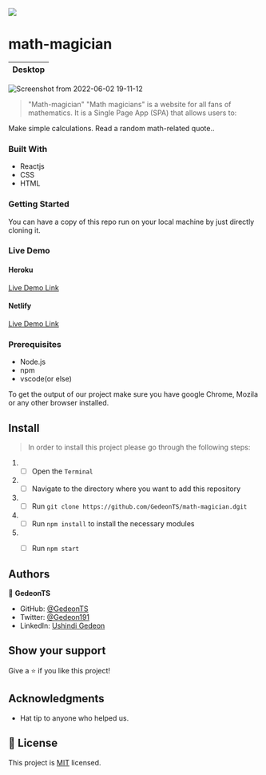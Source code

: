 ![](https://img.shields.io/badge/Microverse-blueviolet)
# math-magician

| Desktop  | 
| ----------- |
![Screenshot from 2022-06-02 19-11-12](https://user-images.githubusercontent.com/97834160/171687932-6075d250-be7d-4dd9-bfad-7e99b78c2faa.png)


> "Math-magician" "Math magicians" is a website for all fans of mathematics. It is a Single Page App (SPA) that allows users to:

Make simple calculations.
Read a random math-related quote..

### Built With

- Reactjs
- CSS
- HTML


### Getting Started

You can have a copy of this repo run on your local machine by just directly cloning it.

### Live Demo

#### Heroku

[Live Demo Link](https://math-magician-gedeonts.herokuapp.com/)

#### Netlify

[Live Demo Link](https://math-magician-gedeonts.netlify.app/)


### Prerequisites

- Node.js
- npm
- vscode(or else)

To get the output of our project make sure you have google Chrome, Mozila or any other browser installed.

## Install 

> In order to install this project please go through the following steps:

1. - [ ] Open the `Terminal`
2. - [ ] Navigate to the directory where you want to add this repository
3. - [ ] Run `git clone https://github.com/GedeonTS/math-magician.dgit`
4. - [ ] Run `npm install` to install the necessary modules
5. - [ ] Run `npm start`


## Authors

👤 **GedeonTS**

- GitHub: [@GedeonTS](https://github.com/GedeonTS)
- Twitter: [@Gedeon191](https://twitter.com/Gedeon191)
- LinkedIn: [Ushindi Gedeon](https://linkedin.com/in/ushindi-gedeon-73032a228)



## Show your support

Give a ⭐️ if you like this project!

## Acknowledgments

- Hat tip to anyone who helped us.

## 📝 License

This project is [MIT](./MIT.md) licensed.
